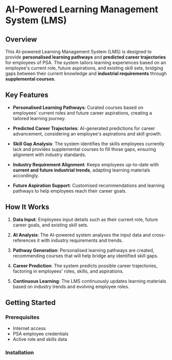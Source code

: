 # AI-Powered Learning Management System (LMS)

## Overview

This AI-powered Learning Management System (LMS) is designed to provide **personalised learning pathways** and **predicted career trajectories** for employees of PSA. The system tailors learning experiences based on an employee's current role, future aspirations, and existing skill sets, bridging gaps between their current knowledge and **industrial requirements** through **supplemental courses**.

## Key Features

- **Personalised Learning Pathways**: Curated courses based on employees' current roles and future career aspirations, creating a tailored learning journey.
  
- **Predicted Career Trajectories**: AI-generated predictions for career advancement, considering an employee's aspirations and skill growth.

- **Skill Gap Analysis**: The system identifies the skills employees currently lack and provides supplemental courses to fill those gaps, ensuring alignment with industry standards.

- **Industry Requirement Alignment**: Keeps employees up-to-date with **current and future industrial trends**, adapting learning materials accordingly.

- **Future Aspiration Support**: Customised recommendations and learning pathways to help employees reach their career goals.

## How It Works

1. **Data Input**: Employees input details such as their current role, future career goals, and existing skill sets.
   
2. **AI Analysis**: The AI-powered system analyses the input data and cross-references it with industry requirements and trends.

3. **Pathway Generation**: Personalised learning pathways are created, recommending courses that will help bridge any identified skill gaps.

4. **Career Prediction**: The system predicts possible career trajectories, factoring in employees' roles, skills, and aspirations.

5. **Continuous Learning**: The LMS continuously updates learning materials based on industry trends and evolving employee roles.

## Getting Started

### Prerequisites

- Internet access
- PSA employee credentials
- Active role and skills data

### Installation

